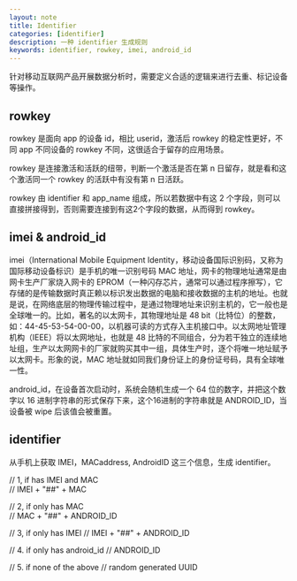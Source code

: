 ```yaml
---
layout: note
title: Identifier
categories: [identifier]
description: 一种 identifier 生成规则
keywords: identifier, rowkey, imei, android_id
---
```


针对移动互联网产品开展数据分析时，需要定义合适的逻辑来进行去重、标记设备等操作。

## rowkey

rowkey 是面向 app 的设备 id，相比 userid，激活后 rowkey 的稳定性更好，不同 app 不同设备的 rowkey 不同，这很适合于留存的应用场景。

rowkey 是连接激活和活跃的纽带，判断一个激活是否在第 n 日留存，就是看和这个激活同一个 rowkey 的活跃中有没有第 n 日活跃。

rowkey 由 identifier 和 app_name 组成，所以若数据中有这 2 个字段，则可以直接拼接得到，否则需要连接到有这2个字段的数据，从而得到 rowkey。


## imei & android_id


imei（International Mobile Equipment Identity，移动设备国际识别码，又称为国际移动设备标识）是手机的唯一识别号码 MAC 地址，网卡的物理地址通常是由网卡生产厂家烧入网卡的 EPROM（一种闪存芯片，通常可以通过程序擦写），它存储的是传输数据时真正赖以标识发出数据的电脑和接收数据的主机的地址。也就是说，在网络底层的物理传输过程中，是通过物理地址来识别主机的，它一般也是全球唯一的。比如，著名的以太网卡，其物理地址是 48 bit（比特位）的整数，如：44-45-53-54-00-00，以机器可读的方式存入主机接口中。以太网地址管理机构（IEEE）将以太网地址，也就是 48 比特的不同组合，分为若干独立的连续地址组，生产以太网网卡的厂家就购买其中一组，具体生产时，逐个将唯一地址赋予以太网卡。形象的说，MAC 地址就如同我们身份证上的身份证号码，具有全球唯一性。

android_id，在设备首次启动时，系统会随机生成一个 64 位的数字，并把这个数字以 16 进制字符串的形式保存下来，这个16进制的字符串就是 ANDROID_ID，当设备被 wipe 后该值会被重置。

## identifier


从手机上获取 IMEI，MACaddress, AndroidID 这三个信息，生成 identifier。

// 1, if has IMEI and MAC\
// IMEI + "##" + MAC

// 2, if only has MAC\
// MAC + "##" + ANDROID_ID


// 3, if only has IMEI
// IMEI + "##" + ANDROID_ID


// 4. if only has android_id
// ANDROID_ID


// 5. if none of the above
// random generated UUID